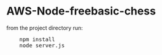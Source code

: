 # AWS-Node-freebasic-chess

from the project directory run:

<pre>
	npm install
	node server.js
</pre>

